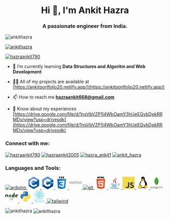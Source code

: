 <h1 align="center">Hi 👋, I'm Ankit Hazra</h1>
<h3 align="center">A passionate engineer from India.</h3>

<p align="left"> <img src="https://komarev.com/ghpvc/?username=ankithazra&label=Profile%20views&color=0e75b6&style=flat" alt="ankithazra" /> </p>

<p align="left"> <a href="https://github.com/ryo-ma/github-profile-trophy"><img src="https://github-profile-trophy.vercel.app/?username=ankithazra" alt="ankithazra" /></a> </p>

<p align="left"> <a href="https://twitter.com/hazraankit790" target="blank"><img src="https://img.shields.io/twitter/follow/hazraankit790?logo=twitter&style=for-the-badge" alt="hazraankit790" /></a> </p>

- 🌱 I’m currently learning **Data Structures and Algoritm and Web Development**

- 👨‍💻 All of my projects are available at [https://ankitportfolio20.netlify.app/](https://ankitportfolio20.netlify.app/)

- 📫 How to reach me **hazraankit668@gmail.com**

- 📄 Know about my experiences [https://drive.google.com/file/d/1nsVbVZP1I4WbOamY3hUeEQybDpkRRMDv/view?usp=drivesdk](https://drive.google.com/file/d/1nsVbVZP1I4WbOamY3hUeEQybDpkRRMDv/view?usp=drivesdk)

<h3 align="left">Connect with me:</h3>
<p align="left">
<a href="https://twitter.com/hazraankit790" target="blank"><img align="center" src="https://raw.githubusercontent.com/rahuldkjain/github-profile-readme-generator/master/src/images/icons/Social/twitter.svg" alt="hazraankit790" height="30" width="40" /></a>
<a href="https://linkedin.com/in/hazraankit2005" target="blank"><img align="center" src="https://raw.githubusercontent.com/rahuldkjain/github-profile-readme-generator/master/src/images/icons/Social/linked-in-alt.svg" alt="hazraankit2005" height="30" width="40" /></a>
<a href="https://instagram.com/hazra_ankit1" target="blank"><img align="center" src="https://raw.githubusercontent.com/rahuldkjain/github-profile-readme-generator/master/src/images/icons/Social/instagram.svg" alt="hazra_ankit1" height="30" width="40" /></a>
<a href="https://www.leetcode.com/ankit_hazr" target="blank"><img align="center" src="https://raw.githubusercontent.com/rahuldkjain/github-profile-readme-generator/master/src/images/icons/Social/leet-code.svg" alt="ankit_hazra" height="30" width="40" /></a>
</p>

<h3 align="left">Languages and Tools:</h3>
<p align="left"> <a href="https://www.arduino.cc/" target="_blank" rel="noreferrer"> <img src="https://cdn.worldvectorlogo.com/logos/arduino-1.svg" alt="arduino" width="40" height="40"/> </a> <a href="https://www.cprogramming.com/" target="_blank" rel="noreferrer"> <img src="https://raw.githubusercontent.com/devicons/devicon/master/icons/c/c-original.svg" alt="c" width="40" height="40"/> </a> <a href="https://www.w3schools.com/cpp/" target="_blank" rel="noreferrer"> <img src="https://raw.githubusercontent.com/devicons/devicon/master/icons/cplusplus/cplusplus-original.svg" alt="cplusplus" width="40" height="40"/> </a> <a href="https://www.w3schools.com/css/" target="_blank" rel="noreferrer"> <img src="https://raw.githubusercontent.com/devicons/devicon/master/icons/css3/css3-original-wordmark.svg" alt="css3" width="40" height="40"/> </a> <a href="https://expressjs.com" target="_blank" rel="noreferrer"> <img src="https://raw.githubusercontent.com/devicons/devicon/master/icons/express/express-original-wordmark.svg" alt="express" width="40" height="40"/> </a> <a href="https://git-scm.com/" target="_blank" rel="noreferrer"> <img src="https://www.vectorlogo.zone/logos/git-scm/git-scm-icon.svg" alt="git" width="40" height="40"/> </a> <a href="https://www.w3.org/html/" target="_blank" rel="noreferrer"> <img src="https://raw.githubusercontent.com/devicons/devicon/master/icons/html5/html5-original-wordmark.svg" alt="html5" width="40" height="40"/> </a> <a href="https://www.java.com" target="_blank" rel="noreferrer"> <img src="https://raw.githubusercontent.com/devicons/devicon/master/icons/java/java-original.svg" alt="java" width="40" height="40"/> </a> <a href="https://developer.mozilla.org/en-US/docs/Web/JavaScript" target="_blank" rel="noreferrer"> <img src="https://raw.githubusercontent.com/devicons/devicon/master/icons/javascript/javascript-original.svg" alt="javascript" width="40" height="40"/> </a> <a href="https://www.linux.org/" target="_blank" rel="noreferrer"> <img src="https://raw.githubusercontent.com/devicons/devicon/master/icons/linux/linux-original.svg" alt="linux" width="40" height="40"/> </a> <a href="https://www.mongodb.com/" target="_blank" rel="noreferrer"> <img src="https://raw.githubusercontent.com/devicons/devicon/master/icons/mongodb/mongodb-original-wordmark.svg" alt="mongodb" width="40" height="40"/> </a> <a href="https://nodejs.org" target="_blank" rel="noreferrer"> <img src="https://raw.githubusercontent.com/devicons/devicon/master/icons/nodejs/nodejs-original-wordmark.svg" alt="nodejs" width="40" height="40"/> </a> <a href="https://www.python.org" target="_blank" rel="noreferrer"> <img src="https://raw.githubusercontent.com/devicons/devicon/master/icons/python/python-original.svg" alt="python" width="40" height="40"/> </a> <a href="https://reactjs.org/" target="_blank" rel="noreferrer"> <img src="https://raw.githubusercontent.com/devicons/devicon/master/icons/react/react-original-wordmark.svg" alt="react" width="40" height="40"/> </a> <a href="https://tailwindcss.com/" target="_blank" rel="noreferrer"> <img src="https://www.vectorlogo.zone/logos/tailwindcss/tailwindcss-icon.svg" alt="tailwind" width="40" height="40"/> </a> </p>

<p><img align="left" src="https://github-readme-stats.vercel.app/api/top-langs?username=ankithazra&show_icons=true&locale=en&layout=compact" alt="ankithazra" /></p>

<p>&nbsp;<img align="center" src="https://github-readme-stats.vercel.app/api?username=ankithazra&show_icons=true&locale=en" alt="ankithazra" /></p>


